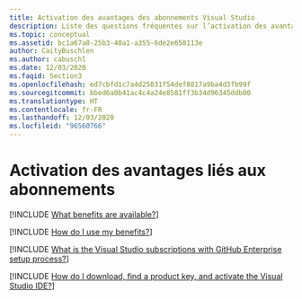 ```yaml
---
title: Activation des avantages des abonnements Visual Studio
description: Liste des questions fréquentes sur l’activation des avantages liés aux abonnements.
ms.topic: conceptual
ms.assetid: bc1a67a8-25b3-40a1-a355-6de2e658113e
author: CaityBuschlen
ms.author: cabuschl
ms.date: 12/03/2020
ms.faqid: Section3
ms.openlocfilehash: ed7cbfd1c7a4d25831f54def8817a9ba4d3fb99f
ms.sourcegitcommit: bbed6a0b41ac4c4a24e8581ff3b34d96345ddb00
ms.translationtype: HT
ms.contentlocale: fr-FR
ms.lasthandoff: 12/03/2020
ms.locfileid: "96560766"
---
```

# <a name="activating-subscription-benefits"></a>Activation des avantages liés aux abonnements

[!INCLUDE [What benefits are available?](includes/available-benefits.md)]

[!INCLUDE [How do I use my benefits?](includes/use-benefits.md)]

[!INCLUDE [What is the Visual Studio subscriptions with GitHub Enterprise setup process?](includes/ghe-process.md)]

[!INCLUDE [How do I download, find a product key, and activate the Visual Studio IDE?](includes/activate-ide.md)]
